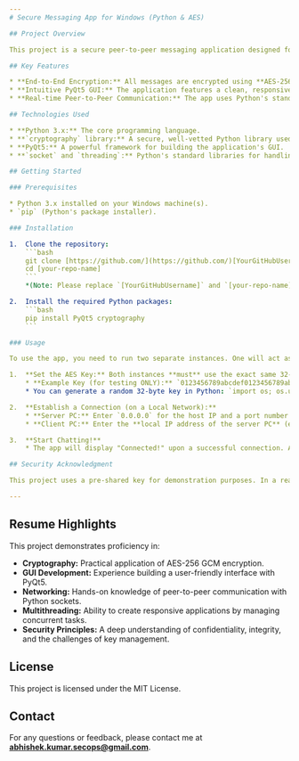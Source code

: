 ```yaml
---
# Secure Messaging App for Windows (Python & AES)

## Project Overview

This project is a secure peer-to-peer messaging application designed for the Windows environment. Its core function is to facilitate private and authenticated communication between two users by implementing strong cryptographic principles. The app serves as a practical demonstration of my skills in applied cybersecurity, including cryptography, network programming, and developing a functional user interface.

## Key Features

* **End-to-End Encryption:** All messages are encrypted using **AES-256 GCM**, a robust symmetric encryption algorithm. The GCM mode ensures not only message **confidentiality** but also **integrity and authenticity** by detecting any attempts to tamper with the data in transit.
* **Intuitive PyQt5 GUI:** The application features a clean, responsive, and user-friendly graphical interface built with **PyQt5**. It provides a clear chat display and intuitive controls for a smooth user experience.
* **Real-time Peer-to-Peer Communication:** The app uses Python's standard **`socket`** module to establish a direct, real-time connection between two instances. **Multithreading** is employed to keep the GUI responsive during all network operations.

## Technologies Used

* **Python 3.x:** The core programming language.
* **`cryptography` library:** A secure, well-vetted Python library used for all cryptographic operations.
* **PyQt5:** A powerful framework for building the application's GUI.
* **`socket` and `threading`:** Python's standard libraries for handling network communication and managing concurrency.

## Getting Started

### Prerequisites

* Python 3.x installed on your Windows machine(s).
* `pip` (Python's package installer).

### Installation

1.  Clone the repository:
    ```bash
    git clone [https://github.com/](https://github.com/)[YourGitHubUsername]/[your-repo-name].git
    cd [your-repo-name]
    ```
    *(Note: Please replace `[YourGitHubUsername]` and `[your-repo-name]` with your actual GitHub details.)*

2.  Install the required Python packages:
    ```bash
    pip install PyQt5 cryptography
    ```

### Usage

To use the app, you need to run two separate instances. One will act as the server, and the other as the client.

1.  **Set the AES Key:** Both instances **must** use the exact same 32-byte (64 hex characters) key. Enter the key in the dedicated input field and click **"Set Key"**.
    * **Example Key (for testing ONLY):** `0123456789abcdef0123456789abcdef0123456789abcdef0123456789abcdef`
    * You can generate a random 32-byte key in Python: `import os; os.urandom(32).hex()`

2.  **Establish a Connection (on a Local Network):**
    * **Server PC:** Enter `0.0.0.0` for the host IP and a port number (e.g., `65432`), then click **"Listen"**. Remember to configure your Windows Firewall to allow inbound connections on this port.
    * **Client PC:** Enter the **local IP address of the server PC** (e.g., `192.168.1.100`) and the **same port number**, then click **"Connect"**.

3.  **Start Chatting!**
    * The app will display "Connected!" upon a successful connection. All messages you type will be encrypted and transmitted in real-time.

## Security Acknowledgment

This project uses a pre-shared key for demonstration purposes. In a real-world, production-grade application, this method is not secure. A proper implementation would require a secure **key exchange protocol** (e.g., Diffie-Hellman) to generate a unique session key for each communication, ensuring the key is never transmitted over an insecure channel.

---
```


## Resume Highlights

This project demonstrates proficiency in:

* **Cryptography:** Practical application of AES-256 GCM encryption.
* **GUI Development:** Experience building a user-friendly interface with PyQt5.
* **Networking:** Hands-on knowledge of peer-to-peer communication with Python sockets.
* **Multithreading:** Ability to create responsive applications by managing concurrent tasks.
* **Security Principles:** A deep understanding of confidentiality, integrity, and the challenges of key management.

## License

This project is licensed under the MIT License.

## Contact

For any questions or feedback, please contact me at **abhishek.kumar.secops@gmail.com**.
